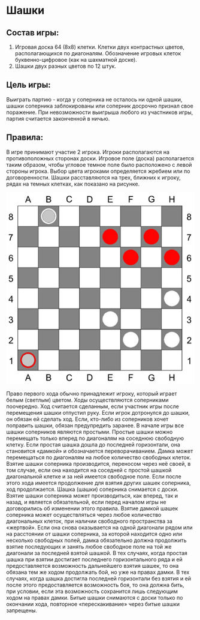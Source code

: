 # Шашки

## Состав игры:

1. Игровая доска 64 (8х8) клетки. Клетки двух контрастных цветов, располагающихся
   по диагоналям. Обозначение игровых клеток буквенно-цифровое (как на шахматной
   доске).
2. Шашки двух разных цветов по 12 штук.

## Цель игры:

Выиграть партию - когда у соперника не осталось ни одной шашки, шашки соперника
заблокированы или соперник досрочно признал свое поражение.
При невозможности выигрыша любого из участников игры, партия считается
законченной в ничью.

## Правила:

В игре принимают участие 2 игрока. Игроки располагаются на противоположных
сторонах доски.
Игровое поле (доска) располагается таким образом, чтобы угловое темное поле было
расположено с левой стороны игрока.
Выбор цвета игроками определяется жребием или по договоренности. Шашки
расставляются на трех, ближних к игроку, рядах на темных клетках, как показано на
рисунке.

<img src="images/checkers.png" alt="Изображение шашек">

Право первого хода обычно принадлежит игроку, который играет белым (светлым)
цветом. Ходы осуществляются соперниками поочередно. Ход считается сделанным,
если участник игры после перемещения шашки отпустил руку. Если игрок дотронулся
до шашки, он обязан ей сделать ход. Если, кто-либо из соперников хочет поправить
шашки, обязан предупредить заранее.
В начале игры все шашки соперников являются простыми. Простые шашки можно
перемещать только вперед по диагоналям на соседнюю свободную клетку.
Если простая шашка дошла до последней горизонтали, она становится «дамкой» и
обозначается переворачиванием. Дамка может перемещаться по диагоналям на
любое количество свободных клеток.
Взятие шашки соперника производится, переносом через неё своей, в том случае,
если она находится на соседней с простой шашкой диагональной клетке и за ней
имеется свободное поле. Если после этого хода имеется продолжение для взятия
других шашек соперника, ход продолжается. Шашка (шашки) соперника снимается с
доски. Взятие шашки соперника может производиться, как вперед, так и назад, и
является обязательной, если перед началом игры не договорились об изменении
этого правила.
Взятие дамкой шашек соперника может осуществляться через любое количество
диагональных клеток, при наличии свободного пространства за «жертвой». Если она
снова оказывается на одной диагонали рядом или на расстоянии от шашки соперника,
за которой находится одно или несколько свободных полей, дамка обязательно
должна продолжить взятие последующих и занять любое свободное поле на той же
диагонали за последней взятой шашкой.
В тех случаях, когда простая шашка при взятии достигает последнего горизонтального
ряда и ей предоставляется возможность дальнейшего взятия шашек, то она обязана
тем же ходом продолжать бой, но уже на правах дамки.
В тех случаях, когда шашка достигла последней горизонтали без взятия и ей после
этого предоставляется возможность боя, то она должна бить, при условии, если эта
возможность сохранится лишь следующим ходом на правах дамки.
Битые шашки снимаются с доски только по окончании хода, повторное
«перескакивание» через битые шашки запрещены.
